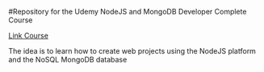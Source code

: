 #Repository for the Udemy NodeJS and MongoDB Developer Complete Course

[Link Course](https://www.udemy.com/curso-completo-do-desenvolvedor-nodejs/) 

The idea is to learn how to create web projects using the NodeJS platform and the NoSQL MongoDB database